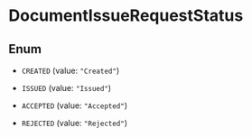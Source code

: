 

# DocumentIssueRequestStatus

## Enum


* `CREATED` (value: `"Created"`)

* `ISSUED` (value: `"Issued"`)

* `ACCEPTED` (value: `"Accepted"`)

* `REJECTED` (value: `"Rejected"`)



